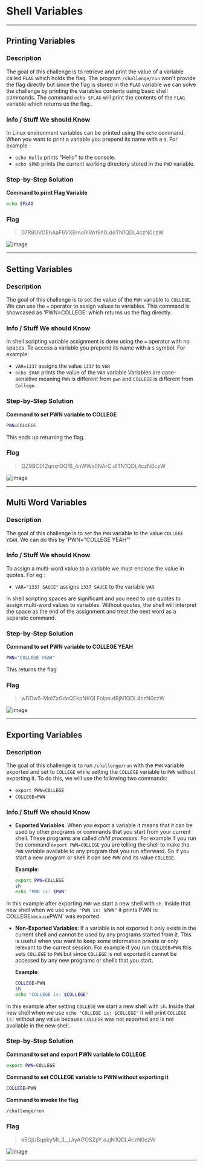 # Shell Variables 

---

## Printing Variables

### Description
The goal of this challenge is to retrieve and print the value of a variable called `FLAG`  which holds the flag. The program `/challenge/run` won't provide the flag directly but since the flag is stored in the `FLAG` variable we can solve the challenge by printing the variables contents using basic shell commands.
The command `echo $FLAG` will print the contents of the `FLAG` variable which returns us the flag..

### Info / Stuff We should Know
In Linux  environment variables can be printed using the `echo` command. When you want to print a variable you prepend its name with a `$`. For example - 
- `echo Hello` prints "Hello" to the console.
- `echo $PWD` prints the current working directory stored in the `PWD` variable.

### Step-by-Step Solution

**Command to print Flag Variable**
```bash
echo $FLAG
```

### Flag
> 07R8UVOEhAaF6VXErnolYWrI9hG.ddTN1QDL4czN0czW

![image](https://github.com/user-attachments/assets/b557d52f-63a0-4302-85c8-0903c68ebd57)

---

## Setting Variables

### Description
The goal of this challenge is to set the value of the `PWN` variable to `COLLEGE`.
We can use the `=` operator to assign values to variables.
This command is showcased as 'PWN=COLLEGE' which returns us the flag directly.

### Info / Stuff We should Know
In shell scripting variable assignment is done using the `=` operator with no spaces. To access a variable you prepend its name with a `$` symbol. For example:
- `VAR=1337` assigns the value `1337` to `VAR`
- `echo $VAR` prints the value of the `VAR` variable
Variables are case-sensitive meaning `PWN` is different from `pwn` and `COLLEGE` is different from `College`.

### Step-by-Step Solution

**Command to set PWN variable to COLLEGE**
```bash
PWN=COLLEGE
```
This ends up returning the flag.

### Flag
> QZ9BC0fZqnxrOQfB_4nWWx0NArC.dlTN1QDL4czN0czW

![image](https://github.com/user-attachments/assets/759159d6-36b0-4af2-a9be-a85a05c8f37b)

---

## Multi Word Variables

### Description
The goal of this challenge is to set the `PWN` variable to the value `COLLEGE YEAH`. 
We can do this by 'PWN="COLLEGE YEAH"'

### Info / Stuff We should Know
To assign a multi-word value to a variable we must enclose the value in quotes. For eg : 

- `VAR="1337 SAUCE"` assigns `1337 SAUCE` to the variable `VAR`

In shell scripting spaces are significant and you need to use quotes to assign multi-word values to variables. Without quotes, the shell will interpret the space as the end of the assignment and treat the next word as a separate command.

### Step-by-Step Solution

**Command to set PWN variable to COLLEGE YEAH**
```bash
PWN="COLLEGE YEAH"
```
This returns the flag

### Flag
> wDDw5-MoIZxGdeQEkpNKQLFolpn.dBjN1QDL4czN0czW

![image](https://github.com/user-attachments/assets/b4b892a4-d03a-4e91-b760-6e46222f7803)

---

## Exporting Variables

### Description
The goal of this challenge is to run `/challenge/run` with the `PWN` variable exported and set to `COLLEGE` while setting the `COLLEGE` variable to `PWN` without exporting it. To do this, we will use the following two commands:

- `export PWN=COLLEGE`
- `COLLEGE=PWN`

### Info / Stuff We should Know

- **Exported Variables**: When you export a variable it means that it can be used by other programs or commands that you start from your current shell. These programs are called *child processes*. For example if you run the command `export PWN=COLLEGE` you are telling the shell to make the `PWN` variable available to any program that you run afterward. So if you start a new program or shell it can see `PWN` and its value `COLLEGE`.

  **Example**:
  ```bash
  export PWN=COLLEGE
  sh
  echo "PWN is: $PWN"
  ```
In this example after exporting `PWN` we start a new shell with `sh`. Inside that new shell when we use `echo "PWN is: $PWN"`  it prints PWN is: COLLEGE` because `PWN` was exported.

- **Non-Exported Variables**: If a variable is not exported it only exists in the current shell and cannot be used by any programs started from it. This is useful when you want to keep some information private or only relevant to the current session. For example if you run `COLLEGE=PWN` this sets `COLLEGE` to `PWN` but since `COLLEGE` is not exported it cannot be accessed by any new programs or shells that you start.

  **Example**:
  ```bash
  COLLEGE=PWN
  sh
  echo "COLLEGE is: $COLLEGE"
  ```
In this example after setting `COLLEGE` we start a new shell with `sh`. Inside that new shell when we use `echo "COLLEGE is: $COLLEGE"` it will print `COLLEGE is:` without any value because `COLLEGE` was not exported and is not available in the new shell.

### Step-by-Step Solution

**Command to set and export PWN variable to COLLEGE**
```bash
export PWN=COLLEGE
```

**Command to set COLLEGE variable to PWN without exporting it**
```bash
COLLEGE=PWN
```

**Command to invoke the flag**
```bash
/challenge/run
```

### Flag
> k5GjUBqpkyMt_3__UiyAl7OSZpY.dJjN1QDL4czN0czW

![image](https://github.com/user-attachments/assets/8fe7012e-582b-4933-9dd6-7ea19d6a0072)

---







